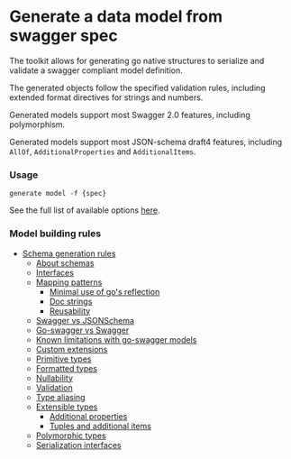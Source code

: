 # Generate a data model from swagger spec

The toolkit allows for generating go native structures to serialize and validate a swagger compliant model definition.

The generated objects follow the specified validation rules, including extended format directives for strings and numbers.

Generated models support most Swagger 2.0 features, including polymorphism.

Generated models support most JSON-schema draft4 features, including `AllOf`, `AdditionalProperties` and `AdditionalItems`.

### Usage

`generate model -f {spec}`

See the full list of available options [here](../generate/model.md).

### Model building rules

* [Schema generation rules](./models/schemas.md#schema-generation-rules)
  * [About schemas](./models/schemas.md#about-schema)
  * [Interfaces](./models/schemas.md#interfaces)
  * [Mapping patterns](./models/schemas.md#mapping-patterns)
    * [Minimal use of go's reflection](./models/schemas.md#minimal-use-of-go-s-reflection)
    * [Doc strings](./models/schemas.md#doc-strings)
    * [Reusability](./models/schemas.md#reusability)
  * [Swagger vs JSONSchema](./models/schemas.md#swagger-vs-jsonschema)
  * [Go-swagger vs Swagger](./models/schemas.md#go-swagger-vs-swagger)
  * [Known limitations with go-swagger models](./models/schemas.md#known-limitations-with-go-swagger-models)
  * [Custom extensions](./models/schemas.md#custom-extensions)
  * [Primitive types](./models/schemas.md#primitive-types)
  * [Formatted types](./models/schemas.md#formatted-types)
  * [Nullability](./models/schemas.md#nullability)
  * [Validation](./models/schemas.md#validation)
  * [Type aliasing](./models/schemas.md#type-aliasing)
  * [Extensible types](./models/schemas.md#extensible-types)
    * [Additional properties](./models/schemas.md#additional-properties)
    * [Tuples and additional items](./models/schemas.md#tuples-and-additional-items)
  * [Polymorphic types](./models/schemas.md#polymorphic-types)
  * [Serialization interfaces](./models/schemas.md#serialization-insterfaces)
